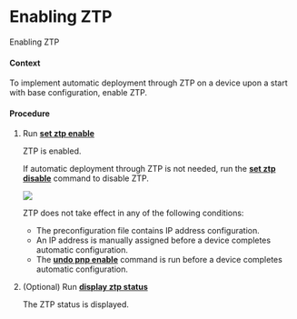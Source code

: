 Enabling ZTP
============

Enabling ZTP

#### Context

To implement automatic deployment through ZTP on a device upon a start with base configuration, enable ZTP.


#### Procedure

1. Run [**set ztp enable**](cmdqueryname=set+ztp+enable)
   
   
   
   ZTP is enabled.
   
   
   
   If automatic deployment through ZTP is not needed, run the [**set ztp disable**](cmdqueryname=set+ztp+disable) command to disable ZTP.
   
   ![](../../../../public_sys-resources/note_3.0-en-us.png) 
   
   ZTP does not take effect in any of the following conditions:
   
   * The preconfiguration file contains IP address configuration.
   * An IP address is manually assigned before a device completes automatic configuration.
   * The [**undo pnp enable**](cmdqueryname=undo+pnp+enable) command is run before a device completes automatic configuration.
2. (Optional) Run [**display ztp status**](cmdqueryname=display+ztp+status)
   
   
   
   The ZTP status is displayed.